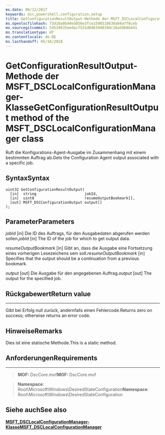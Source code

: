 ```yaml
---
ms.date: 06/12/2017
keywords: dsc,powershell,configuration,setup
title: GetConfigurationResultOutput-Methode der MSFT_DSCLocalConfigurationManager-Klasse
ms.openlocfilehash: 73d10a8b44e5056e3fce1598518630a84aff6ceb
ms.sourcegitcommit: 54534635eedacf531d8d6344019dc16a50b8b441
ms.translationtype: HT
ms.contentlocale: de-DE
ms.lasthandoff: 05/16/2018
---
```

# <a name="getconfigurationresultoutput-method-of-the-msftdsclocalconfigurationmanager-class"></a><span data-ttu-id="cefac-103">GetConfigurationResultOutput-Methode der MSFT_DSCLocalConfigurationManager-Klasse</span><span class="sxs-lookup"><span data-stu-id="cefac-103">GetConfigurationResultOutput method of the MSFT_DSCLocalConfigurationManager class</span></span>

<span data-ttu-id="cefac-104">Ruft die Konfigurations-Agent-Ausgabe im Zusammenhang mit einem bestimmten Auftrag ab.</span><span class="sxs-lookup"><span data-stu-id="cefac-104">Gets the Configuration Agent output associated with a specific job.</span></span>

<a name="syntax"></a><span data-ttu-id="cefac-105">Syntax</span><span class="sxs-lookup"><span data-stu-id="cefac-105">Syntax</span></span>
------

```mof
uint32 GetConfigurationResultOutput(
  [in]  string                      jobId,
  [in]  uint8                       resumeOutputBookmark[],
  [out] MSFT_DSCConfigurationOutput output[]
);
```

<a name="parameters"></a><span data-ttu-id="cefac-106">Parameter</span><span class="sxs-lookup"><span data-stu-id="cefac-106">Parameters</span></span>
----------

<span data-ttu-id="cefac-107">*jobId* \[in\] Die ID des Auftrags, für den Ausgabedaten abgerufen werden sollen.</span><span class="sxs-lookup"><span data-stu-id="cefac-107">*jobId* \[in\] The ID of the job for which to get output data.</span></span>

<span data-ttu-id="cefac-108">*resumeOutputBookmark* \[in\] Gibt an, dass die Ausgabe eine Fortsetzung eines vorherigen Lesezeichens sein soll.</span><span class="sxs-lookup"><span data-stu-id="cefac-108">*resumeOutputBookmark* \[in\] Specifies that the output should be a continuation from a previous bookmark.</span></span>

<span data-ttu-id="cefac-109">*output* \[out\] Die Ausgabe für den angegebenen Auftrag.</span><span class="sxs-lookup"><span data-stu-id="cefac-109">*output* \[out\] The output for the specified job.</span></span>

## <a name="return-value"></a><span data-ttu-id="cefac-110">Rückgabewert</span><span class="sxs-lookup"><span data-stu-id="cefac-110">Return value</span></span>
------------

<span data-ttu-id="cefac-111">Gibt bei Erfolg null zurück, andernfalls einen Fehlercode.</span><span class="sxs-lookup"><span data-stu-id="cefac-111">Returns zero on success; otherwise returns an error code.</span></span>

## <a name="remarks"></a><span data-ttu-id="cefac-112">Hinweise</span><span class="sxs-lookup"><span data-stu-id="cefac-112">Remarks</span></span>

<span data-ttu-id="cefac-113">Dies ist eine statische Methode.</span><span class="sxs-lookup"><span data-stu-id="cefac-113">This is a static method.</span></span>

## <a name="requirements"></a><span data-ttu-id="cefac-114">Anforderungen</span><span class="sxs-lookup"><span data-stu-id="cefac-114">Requirements</span></span>
------------
><span data-ttu-id="cefac-115">**MOF:** DscCore.mof</span><span class="sxs-lookup"><span data-stu-id="cefac-115">**MOF:** DscCore.mof</span></span>

><span data-ttu-id="cefac-116">**Namespace**: Root\Microsoft\Windows\DesiredStateConfiguration</span><span class="sxs-lookup"><span data-stu-id="cefac-116">**Namespace**: Root\Microsoft\Windows\DesiredStateConfiguration</span></span>


## <a name="see-also"></a><span data-ttu-id="cefac-117">Siehe auch</span><span class="sxs-lookup"><span data-stu-id="cefac-117">See also</span></span>


[<span data-ttu-id="cefac-118">**MSFT_DSCLocalConfigurationManager-Klasse**</span><span class="sxs-lookup"><span data-stu-id="cefac-118">**MSFT_DSCLocalConfigurationManager**</span></span>](msft-dsclocalconfigurationmanager.md)